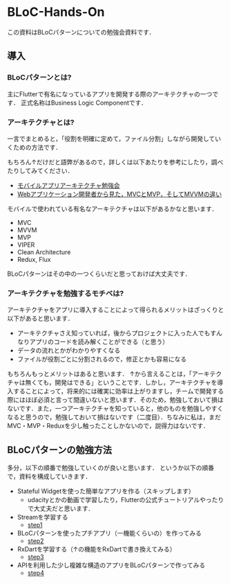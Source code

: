 # BLoC-Hands-On
この資料はBLoCパターンについての勉強会資料です．

## 導入
### BLoCパターンとは?
主にFlutterで有名になっているアプリを開発する際のアーキテクチャの一つです．
正式名称はBusiness Logic Componentです．
### アーキテクチャとは?
一言でまとめると，「役割を明確に定めて，ファイル分割」しながら開発していくための方法です．

もちろん↑だけだと語弊があるので，詳しくは以下あたりを参考にしたり，調べたりしてみてください．
- [モバイルアプリアーキテクチャ勉強会](https://qiita.com/star__hoshi/items/f28095542f56a1b05e34)
- [Webアプリケーション開発者から見た，MVCとMVP，そしてMVVMの違い](https://qiita.com/shinkuFencer/items/f2651073fb71416b6cd7)

モバイルで使われている有名なアーキテクチャは以下があるかなと思います．
- MVC
- MVVM
- MVP
- VIPER
- Clean Architecture
- Redux, Flux

BLoCパターンはその中の一つくらいだと思っておけば大丈夫です．
### アーキテクチャを勉強するモチベは?
アーキテクチャをアプリに導入することによって得られるメリットはざっくりと以下があると思います．
- アーキテクチャさえ知っていれば，後からプロジェクトに入った人でもすんなりアプリのコードを読み解くことができる（と思う）
- データの流れとかがわかりやすくなる
- ファイルが役割ごとに分割されるので，修正とかも容易になる

もちろんもっとメリットはあると思います．
↑から言えることは，「アーキテクチャは無くても，開発はできる」ということです．しかし，アーキテクチャを導入することによって，将来的には確実に効率は上がりますし，チームで開発する際にはほぼ必須と言って間違いないと思います．そのため，勉強しておいて損はないです．また，一つアーキテクチャを知っていると，他のものを勉強しやすくなると思うので，勉強しておいて損はないです（二度目）．ちなみに私は，まだMVC・MVP・Reduxを少し触ったことしかないので，説得力はないです．

## BLoCパターンの勉強方法
多分，以下の順番で勉強していくのが良いと思います．
というか以下の順番で，資料を構成していきます．
- Stateful Widgetを使った簡単なアプリを作る（スキップします）
    - udacityとかの動画で学習したり，Flutterの公式チュートリアルやったりで大丈夫だと思います．
- Streamを学習する
    - [step1](./step1.md)
- BLoCパターンを使ったプチアプリ（一機能くらいの）を作ってみる
    - [step2](./step2.md)
- RxDartを学習する（↑の機能をRxDartで書き換えてみる）
    - [step3](./step3.md)
- APIを利用した少し複雑な構造のアプリをBLoCパターンで作ってみる
    - [step4](./step4.md)